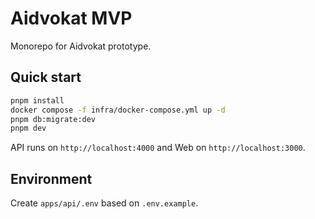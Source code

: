 # Aidvokat MVP

Monorepo for Aidvokat prototype.

## Quick start

```bash
pnpm install
docker compose -f infra/docker-compose.yml up -d
pnpm db:migrate:dev
pnpm dev
```

API runs on `http://localhost:4000` and Web on `http://localhost:3000`.

## Environment

Create `apps/api/.env` based on `.env.example`.
